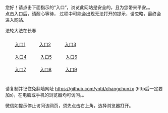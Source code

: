 您好！请点击下面指示的“入口”，浏览此网站是安全的，且为您带来平安。。 <br/>
点击入口后，请耐心等待， 过程中可能会出现无法打开的提示，请忽略，最终会进入网站. </br>

法轮大法在长春<br/>
<div style="padding:10px"><a style="margin:20px" target="_blank" href="https://dd3l7q4w21cu.cloudfront.net/2Qpsp?wstew" id="ccLink1" rel="nofollow">入口1</a> <a target="_blank" style="margin:20px" href="https://d2xyh6810x1vu5.cloudfront.net/2Qpsp?ayqbifxp" id="ccLink2" rel="nofollow">入口2</a> <a style="margin:20px" target="_blank" href="https://d2r3siijaoivx8.cloudfront.net/2Qpsp?uysihjw" id="ccLink3" rel="nofollow">入口3</a></div>

<div style="padding:10px" ><a style="margin:20px" target="_blank" href="https://dd3l7q4w21cu.cloudfront.net/2Qpsp?wstew" id="ccLink4" rel="nofollow">入口4</a> <a style="margin:20px" href="https://d2xyh6810x1vu5.cloudfront.net/2Qpsp?ayqbifxp" target="_blank" id="ccLink5" rel="nofollow">入口5</a> <a style="margin:20px" href="https://d2r3siijaoivx8.cloudfront.net/2Qpsp?uysihjw" target="_blank" id="ccLink6" rel="nofollow">入口6</a></div>

<div style="padding:10px"><a style="margin:20px" target="_blank" href="https://dd3l7q4w21cu.cloudfront.net/2Qpsp?wstew" id="ccLink7" rel="nofollow">入口7</a> <a style="margin:20px" href="https://d2xyh6810x1vu5.cloudfront.net/2Qpsp?ayqbifxp" target="_blank" id="ccLink8" rel="nofollow">入口8</a> <a style="margin:20px" target="_blank" href="https://d2r3siijaoivx8.cloudfront.net/2Qpsp?uysihjw" id="ccLink9" rel="nofollow">入口9</a></div>

<br/>



请复制并记住免翻墙网址 https://github.com/yntd/changchunzx (http后一定要加s)，在电脑或手机的浏览器均可访问。。<br/>

微信如提示停止访问该网页，须先点击右上角，选择浏览器打开。
